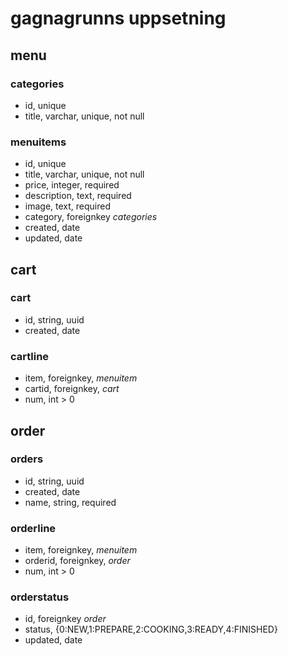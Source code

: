 # gagnagrunns uppsetning

## menu

### categories
* id, unique
* title, varchar, unique, not null

### menuitems
* id, unique
* title, varchar, unique, not null
* price, integer, required
* description, text, required
* image, text, required
* category, foreignkey *categories*
* created, date
* updated, date

## cart

### cart
* id, string, uuid
* created, date

### cartline
* item, foreignkey, *menuitem*
* cartid, foreignkey, *cart*
* num, int > 0

## order

### orders
* id, string, uuid
* created, date
* name, string, required

### orderline
* item, foreignkey, *menuitem*
* orderid, foreignkey, *order*
* num, int > 0

### orderstatus
* id, foreignkey *order*
* status, {0:NEW,1:PREPARE,2:COOKING,3:READY,4:FINISHED}
* updated, date